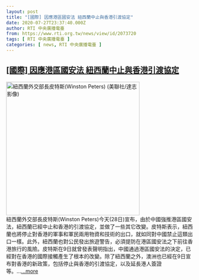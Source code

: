 ```yaml
---
layout: post
title: "[國際] 因應港區國安法 紐西蘭中止與香港引渡協定"
date: 2020-07-27T23:37:40.000Z
author: RTI 中央廣播電臺
from: https://www.rti.org.tw/news/view/id/2073720
tags: [ RTI 中央廣播電臺 ]
categories: [ news, RTI 中央廣播電臺 ]
---
```

<!--1595893060000-->
[[國際] 因應港區國安法 紐西蘭中止與香港引渡協定](https://www.rti.org.tw/news/view/id/2073720)
------

<div>
<img src="https://static.rti.org.tw/assets/thumbnails/2018/03/02/151996235494157.jpg" width="360" alt="紐西蘭外交部長皮特斯(Winston Peters) (美聯社/達志影像)" title="紐西蘭外交部長皮特斯(Winston Peters) (美聯社/達志影像)"><br>紐西蘭外交部長皮特斯(Winston Peters)今天(28日)宣布，由於中國強推港區國安法，紐西蘭已經中止和香港的引渡協定，並做了一些其它改變。皮特斯表示，紐西蘭也將停止對香港的軍事和軍民兩用物資和技術的出口，就如同對中國禁止這類出口一樣。此外，紐西蘭也對公民發出旅遊警告，必須提防在港區國安法之下前往香港旅行的風險。皮特斯在9日就曾發表聲明指出，中國通過港區國安法的決定，已經對在香港的國際接觸產生了根本的改變。除了紐西蘭之外，澳洲也已經在9日宣布對香港的新政策，包括停止與香港的引渡協定，以及延長港人簽證等。...<a target="_blank" href="https://www.rti.org.tw/news/view/id/2073720">...more</a>
</div>
